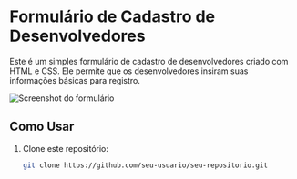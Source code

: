 # Formulário de Cadastro de Desenvolvedores

Este é um simples formulário de cadastro de desenvolvedores criado com HTML e CSS. Ele permite que os desenvolvedores insiram suas informações básicas para registro.

![Screenshot do formulário](https://github.com/douglasbelizario/formulario-html-css/issues/1#issue-1920855786)

## Como Usar

1. Clone este repositório:

   ```bash
   git clone https://github.com/seu-usuario/seu-repositorio.git
